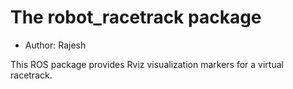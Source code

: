 # The robot_racetrack package

- Author: Rajesh

This ROS package provides Rviz visualization markers for a virtual racetrack.
